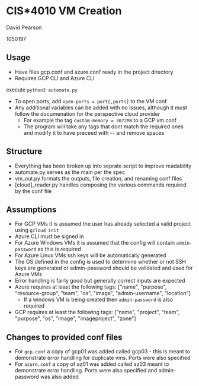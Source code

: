 # CIS\*4010 VM Creation

David Pearson

1050197

## Usage

- Have files gcp.conf and azure.conf ready in the project directory
- Requires GCP CLI and Azure CLI

execute `python3 automate.py`

- To open ports, add `open-ports = port[,ports]` to the VM conf
- Any additional variables can be added with no issues, although it must follow the documenation for the perspective cloud provider
  - For example the tag `custom-memory = 3072MB` to a GCP vm conf
  - The program will take any tags that dont match the required ones and modify it to have preceed with -- and remove spaces

## Structure

- Everything has been broken up into seprate script to improve readability
- automate.py serves as the main per the spec
- vm_out.py formats the outputs, file creation, and renaming conf files
- [cloud]\_reader.py handles composing the various commands required by the conf file

## Assumptions

- For GCP VMs it is assumed the user has already selected a valid project using `gcloud init`
- Azure CLI must be signed in
- For Azure Windows VMs it is assumed that the config will contain `admin-password` as this is required
- For Azure Linux VMs ssh keys will be automatically generated
- The OS defined in the config is used to determine whether or not SSH keys are generated or admin-password should be validated and used for Azure VMs
- Error handling is fairly good but generally correct inputs are expected
- Azure requires at least the following tags: ["name", "purpose", "resource-group", "team", "os", "image", "admin-username", "location"]
  - If a windows VM is being created then `admin-password` is also required
- GCP requires at least the following tags: ["name", "project", "team", "purpose", "os", "image", "imageproject", "zone"]

## Changes to provided conf files

- For `gcp.conf` a copy of gcp01 was added called gcp03 - this is meant to demonstrate error handling for duplicate vms. Ports were also specified
- For `azure.conf` a copy of az01 was added called az03 meant to demonstrate error handling. Ports were also specified and admin-password was also added
